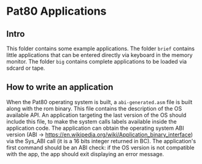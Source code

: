 # Pat80 Applications

## Intro
This folder contains some example applications.
The folder `brief` contains little applications that can be entered directly via keyboard in the memory monitor.
The folder `big` contains complete applications to be loaded via sdcard or tape.

## How to write an application
When the Pat80 operating system is built, a `abi-generated.asm` file is built along with the rom binary. This file contains the description of the OS available API.
An application targeting the last version of the OS should include this file, to make the system calls labels available inside the application code.
The application can obtain the operating system ABI version (ABI -> https://en.wikipedia.org/wiki/Application_binary_interface) via the Sys_ABI call (it is a 16 bits integer returned in BC).
The application's first command should be an ABI check: if the OS version is not compatible with the app, the app should exit displaying an error message.